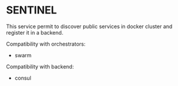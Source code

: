 # SENTINEL

This service permit to discover public services in docker cluster and register it in a backend.

Compatibility with orchestrators:
* swarm

Compatibility with backend:
* consul
